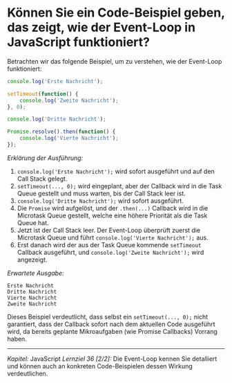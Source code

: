 # Können Sie ein Code-Beispiel geben, das zeigt, wie der Event-Loop in JavaScript funktioniert?

Betrachten wir das folgende Beispiel, um zu verstehen, wie der Event-Loop funktioniert:

```javascript
console.log('Erste Nachricht');

setTimeout(function() {
    console.log('Zweite Nachricht');
}, 0);

console.log('Dritte Nachricht');

Promise.resolve().then(function() {
    console.log('Vierte Nachricht');
});
```

*Erklärung der Ausführung:*
1. `console.log('Erste Nachricht');` wird sofort ausgeführt und auf den Call Stack gelegt.
2. `setTimeout(..., 0);` wird eingeplant, aber der Callback wird in die Task Queue gestellt und muss warten, bis der Call Stack leer ist.
3. `console.log('Dritte Nachricht');` wird sofort ausgeführt.
4. Die `Promise` wird aufgelöst, und der `.then(...)` Callback wird in die Microtask Queue gestellt, welche eine höhere Priorität als die Task Queue hat.
5. Jetzt ist der Call Stack leer. Der Event-Loop überprüft zuerst die Microtask Queue und führt `console.log('Vierte Nachricht');` aus.
6. Erst danach wird der aus der Task Queue kommende `setTimeout` Callback ausgeführt, und `console.log('Zweite Nachricht');` wird angezeigt.

*Erwartete Ausgabe:*
```
Erste Nachricht
Dritte Nachricht
Vierte Nachricht
Zweite Nachricht
```

Dieses Beispiel verdeutlicht, dass selbst ein `setTimeout(..., 0);` nicht garantiert, dass der Callback sofort nach dem aktuellen Code ausgeführt wird, da bereits geplante Mikroaufgaben (wie Promise Callbacks) Vorrang haben.

---

_Kapitel:_ JavaScript
_Lernziel 36 \[2/2\]:_ Die Event-Loop kennen Sie detalliert und können auch an konkreten Code-Beispielen dessen Wirkung verdeutlichen.
